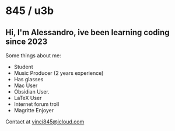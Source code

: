 # 845 / u3b 

## Hi, I'm Alessandro, ive been learning coding since 2023

Some things about me:

- Student
- Music Producer (2 years experience)
- Has glasses
- Mac User
- Obsidian User.
- LaTeX User
- Internet forum troll
- Magritte Enjoyer

Contact at vinci845@icloud.com
